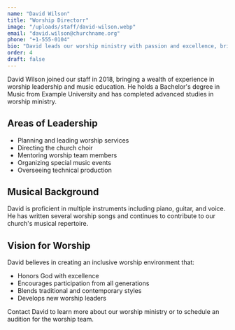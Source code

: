 ```yaml
---
name: "David Wilson"
title: "Worship Directorr"
image: "/uploads/staff/david-wilson.webp"
email: "david.wilson@churchname.org"
phone: "+1-555-0104"
bio: "David leads our worship ministry with passion and excellence, bringing over 15 years of experience in church music."
order: 4
draft: false
---
```


David Wilson joined our staff in 2018, bringing a wealth of experience in worship leadership and music education. He holds a Bachelor's degree in Music from Example University and has completed advanced studies in worship ministry.

## Areas of Leadership

- Planning and leading worship services
- Directing the church choir
- Mentoring worship team members
- Organizing special music events
- Overseeing technical production

## Musical Background

David is proficient in multiple instruments including piano, guitar, and voice. He has written several worship songs and continues to contribute to our church's musical repertoire.

## Vision for Worship

David believes in creating an inclusive worship environment that:
- Honors God with excellence
- Encourages participation from all generations
- Blends traditional and contemporary styles
- Develops new worship leaders

Contact David to learn more about our worship ministry or to schedule an audition for the worship team.